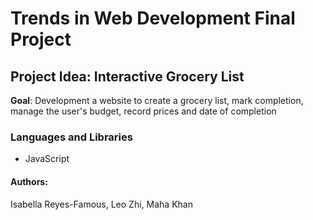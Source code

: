 # Trends in Web Development Final Project
 
## Project Idea: Interactive Grocery List
**Goal**: Development a website to create a grocery list, mark completion, manage the user's budget, record prices and date of completion 
### Languages and Libraries 
+ JavaScript
#### Authors: 
Isabella Reyes-Famous, Leo Zhi, Maha Khan
